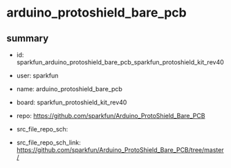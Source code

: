 # arduino_protoshield_bare_pcb
 
## summary 
* id: sparkfun_arduino_protoshield_bare_pcb_sparkfun_protoshield_kit_rev40
* user: sparkfun
* name: arduino_protoshield_bare_pcb
* board: sparkfun_protoshield_kit_rev40
* repo: https://github.com/sparkfun/Arduino_ProtoShield_Bare_PCB



* src_file_repo_sch: 
* src_file_repo_sch_link: https://github.com/sparkfun/Arduino_ProtoShield_Bare_PCB/tree/master/




